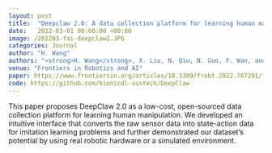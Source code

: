 ```yaml
---
layout: post
title:  "Deepclaw 2.0: A data collection platform for learning human manipulation"
date:   2022-03-01 00:00:00 +08:00
image: /202203-fai-deepclaw2.JPG
categories: Journal
author: "H. Wang"
authors: "<strong>H. Wang</strong>, X. Liu, N. Qiu, N. Guo, F. Wan, and C. Song"
venue: "Frontiers in Robotics and AI"
paper: https://www.frontiersin.org/articles/10.3389/frobt.2022.787291/full
code: https://github.com/bionicdl-sustech/DeepClaw
---
```

This paper proposes DeepClaw 2.0 as a low-cost, open-sourced data collection platform for learning human manipulation. We developed an intuitive interface that converts the raw sensor data into state-action data for imitation learning problems and further demonstrated our dataset’s potential by using real robotic hardware or a simulated environment.